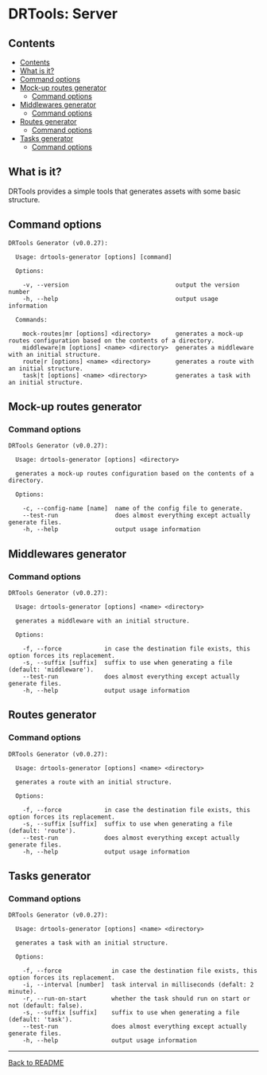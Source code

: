# DRTools: Server
## Contents
<!-- TOC depthFrom:2 updateOnSave:true -->

- [Contents](#contents)
- [What is it?](#what-is-it)
- [Command options](#command-options)
- [Mock-up routes generator](#mock-up-routes-generator)
    - [Command options](#command-options-1)
- [Middlewares generator](#middlewares-generator)
    - [Command options](#command-options-2)
- [Routes generator](#routes-generator)
    - [Command options](#command-options-3)
- [Tasks generator](#tasks-generator)
    - [Command options](#command-options-4)

<!-- /TOC -->

## What is it?
DRTools provides a simple tools that generates assets with some basic structure.

## Command options
<!-- AUTO:generator-options -->
```
DRTools Generator (v0.0.27):

  Usage: drtools-generator [options] [command]

  Options:

    -v, --version                              output the version number
    -h, --help                                 output usage information

  Commands:

    mock-routes|mr [options] <directory>       generates a mock-up routes configuration based on the contents of a directory.
    middleware|m [options] <name> <directory>  generates a middleware with an initial structure.
    route|r [options] <name> <directory>       generates a route with an initial structure.
    task|t [options] <name> <directory>        generates a task with an initial structure.

```
<!-- /AUTO -->

## Mock-up routes generator
### Command options
<!-- AUTO:generator-options:mock-routes -->
```
DRTools Generator (v0.0.27):

  Usage: drtools-generator [options] <directory>

  generates a mock-up routes configuration based on the contents of a directory.

  Options:

    -c, --config-name [name]  name of the config file to generate.
    --test-run                does almost everything except actually generate files.
    -h, --help                output usage information

```
<!-- /AUTO -->

## Middlewares generator
### Command options
<!-- AUTO:generator-options:middlewares -->
```
DRTools Generator (v0.0.27):

  Usage: drtools-generator [options] <name> <directory>

  generates a middleware with an initial structure.

  Options:

    -f, --force            in case the destination file exists, this option forces its replacement.
    -s, --suffix [suffix]  suffix to use when generating a file (default: 'middleware').
    --test-run             does almost everything except actually generate files.
    -h, --help             output usage information

```
<!-- /AUTO -->

## Routes generator
### Command options
<!-- AUTO:generator-options:routes -->
```
DRTools Generator (v0.0.27):

  Usage: drtools-generator [options] <name> <directory>

  generates a route with an initial structure.

  Options:

    -f, --force            in case the destination file exists, this option forces its replacement.
    -s, --suffix [suffix]  suffix to use when generating a file (default: 'route').
    --test-run             does almost everything except actually generate files.
    -h, --help             output usage information

```
<!-- /AUTO -->

## Tasks generator
### Command options
<!-- AUTO:generator-options:tasks -->
```
DRTools Generator (v0.0.27):

  Usage: drtools-generator [options] <name> <directory>

  generates a task with an initial structure.

  Options:

    -f, --force              in case the destination file exists, this option forces its replacement.
    -i, --interval [number]  task interval in milliseconds (defalt: 2 minute).
    -r, --run-on-start       whether the task should run on start or not (default: false).
    -s, --suffix [suffix]    suffix to use when generating a file (default: 'task').
    --test-run               does almost everything except actually generate files.
    -h, --help               output usage information

```
<!-- /AUTO -->

----
[Back to README](../README.md)
